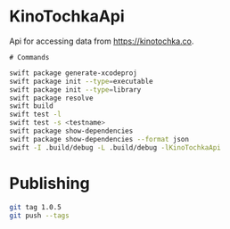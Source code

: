 # KinoTochkaApi

Api for accessing data from https://kinotochka.co.

    # Commands
    
```sh
swift package generate-xcodeproj
swift package init --type=executable
swift package init --type=library
swift package resolve
swift build
swift test -l
swift test -s <testname>
swift package show-dependencies
swift package show-dependencies --format json
swift -I .build/debug -L .build/debug -lKinoTochkaApi
```

# Publishing

```bash
git tag 1.0.5
git push --tags
```

  